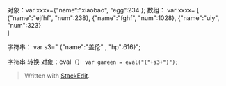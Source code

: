 对象：var xxxx={"name“:"xiaobao", "egg”:234 };
数组：
	var xxxx=
	[
		{"name":"ejfhf", "num":238},
		{"name":"fghf", "num":1028},
		{"name":"uiy", "num":323}		
]

字符串：
	var s3=" {\"name\":\"盖伦\"  , \"hp\":616}";

字符串 转换 对象：eval（）
`var gareen = eval("("+s3+")");`

> Written with [StackEdit](https://stackedit.io/).
<!--stackedit_data:
eyJoaXN0b3J5IjpbLTEzNTQ5MTYyNDEsNTQwMjMyNzg0XX0=
-->